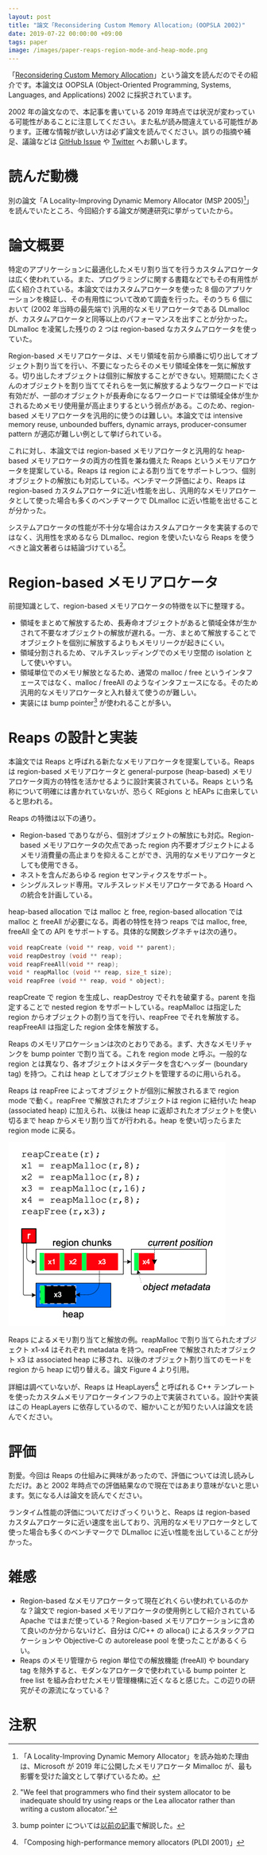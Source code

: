 ```yaml
---
layout: post
title: "論文「Reconsidering Custom Memory Allocation」(OOPSLA 2002)"
date: 2019-07-22 00:00:00 +09:00
tags: paper
image: /images/paper-reaps-region-mode-and-heap-mode.png
---
```


「[Reconsidering Custom Memory Allocation](https://dl.acm.org/citation.cfm?id=582421)」という論文を読んだのでその紹介です。本論文は OOPSLA (Object-Oriented Programming, Systems, Languages, and Applications) 2002 に採択されています。

2002 年の論文なので、本記事を書いている 2019 年時点では状況が変わっている可能性があることに注意してください。また私が読み間違えている可能性があります。正確な情報が欲しい方は必ず論文を読んでください。誤りの指摘や補足、議論などは [GitHub Issue](https://github.com/nhiroki/nhiroki.github.io/issues) や [Twitter](https://twitter.com/nhiroki_) へお願いします。

# 読んだ動機

別の論文「A Locality-Improving Dynamic Memory Allocator (MSP 2005)[^vam]」を読んでいたところ、今回紹介する論文が関連研究に挙がっていたから。

[^vam]: 「A Locality-Improving Dynamic Memory Allocator」を読み始めた理由は、Microsoft が 2019 年に公開したメモリアロケータ Mimalloc が、最も影響を受けた論文として挙げているため。

# 論文概要

特定のアプリケーションに最適化したメモリ割り当てを行うカスタムアロケータは広く使われている。また、プログラミングに関する書籍などでもその有用性が広く紹介されている。本論文ではカスタムアロケータを使った 8 個のアプリケーションを検証し、その有用性について改めて調査を行った。そのうち 6 個において (2002 年当時の最先端で) 汎用的なメモリアロケータである DLmalloc が、カスタムアロケータと同等以上のパフォーマンスを出すことが分かった。DLmalloc を凌駕した残りの 2 つは region-based なカスタムアロケータを使っていた。

Region-based メモリアロケータは、メモリ領域を前から順番に切り出してオブジェクト割り当てを行い、不要になったらそのメモリ領域全体を一気に解放する。切り出したオブジェクトは個別に解放することができない。短期間にたくさんのオブジェクトを割り当ててそれらを一気に解放するようなワークロードでは有効だが、一部のオブジェクトが長寿命になるワークロードでは領域全体が生かされるためメモリ使用量が高止まりするという弱点がある。このため、region-based メモリアロケータを汎用的に使うのは難しい。本論文では intensive memory reuse, unbounded buffers, dynamic arrays, producer-consumer pattern が適応が難しい例として挙げられている。

これに対し、本論文では region-based メモリアロケータと汎用的な heap-based メモリアロケータの両方の性質を兼ね備えた Reaps というメモリアロケータを提案している。Reaps は region による割り当てをサポートしつつ、個別オブジェクトの解放にも対応している。ベンチマーク評価により、Reaps は region-based カスタムアロケータに近い性能を出し、汎用的なメモリアロケータとして使った場合も多くのベンチマークで DLmalloc に近い性能を出せることが分かった。

システムアロケータの性能が不十分な場合はカスタムアロケータを実装するのではなく、汎用性を求めるなら DLmalloc、region を使いたいなら Reaps を使うべきと論文著者らは結論づけている[^conclusion]。

[^conclusion]: "We feel that programmers who find their system allocator to be inadequate should try using reaps or the Lea allocator rather than writing a custom allocator."

# Region-based メモリアロケータ

前提知識として、region-based メモリアロケータの特徴を以下に整理する。

- 領域をまとめて解放するため、長寿命オブジェクトがあると領域全体が生かされて不要なオブジェクトの解放が遅れる。一方、まとめて解放することでオブジェクトを個別に解放するよりもメモリリークが起きにくい。
- 領域分割されるため、マルチスレッディングでのメモリ空間の isolation として使いやすい。
- 領域単位でのメモリ解放となるため、通常の malloc / free というインタフェースではなく、malloc / freeAll のようなインタフェースになる。そのため汎用的なメモリアロケータと入れ替えて使うのが難しい。
- 実装には bump pointer[^bump-pointer] が使われることが多い。

[^bump-pointer]: bump pointer については[以前の記事](/2019/07/08/paper-snmalloc-a-message-passing-allocator)で解説した。

# Reaps の設計と実装

本論文では Reaps と呼ばれる新たなメモリアロケータを提案している。Reaps は region-based メモリアロケータと general-purpose (heap-based) メモリアロケータ両方の特性を活かせるように設計実装されている。Reaps という名称について明確には書かれていないが、恐らく REgions と hEAPs に由来していると思われる。

Reaps の特徴は以下の通り。

- Region-based でありながら、個別オブジェクトの解放にも対応。Region-based メモリアロケータの欠点であった region 内不要オブジェクトによるメモリ消費量の高止まりを抑えることができ、汎用的なメモリアロケータとしても使用できる。
- ネストを含んだあらゆる region セマンティクスをサポート。
- シングルスレッド専用。マルチスレッドメモリアロケータである Hoard への統合を計画している。

heap-based allocation では malloc と free, region-based allocation では malloc と freeAll が必要になる。両者の特性を持つ reaps では malloc, free, freeAll 全ての API をサポートする。具体的な関数シグネチャは次の通り。

```c
void reapCreate (void ** reap, void ** parent);
void reapDestroy (void ** reap);
void reapFreeAll(void ** reap);
void * reapMalloc (void ** reap, size_t size);
void reapFree (void ** reap, void * object);
```

reapCreate で region を生成し、reapDestroy でそれを破棄する。parent を指定することで nested region をサポートしている。reapMalloc は指定した region からオブジェクトの割り当てを行い、reapFree でそれを解放する。reapFreeAll は指定した region 全体を解放する。

Reaps のメモリアロケーションは次のとおりである。まず、大きなメモリチャンクを bump pointer で割り当てる。これを region mode と呼ぶ。一般的な region とは異なり、各オブジェクトはメタデータを含むヘッダー (boundary tag) を持つ。これは heap としてオブジェクトを管理するのに用いられる。

Reaps は reapFree によってオブジェクトが個別に解放されるまで region mode で動く。reapFree で解放されたオブジェクトは region に紐付いた heap (associated heap) に加えられ、以後は heap に返却されたオブジェクトを使い切るまで heap からメモリ割り当てが行われる。heap を使い切ったらまた region mode に戻る。

![Reaps region mode and heap mode](/images/paper-reaps-region-mode-and-heap-mode.png)

<p class='caption'>Reaps によるメモリ割り当てと解放の例。reapMalloc で割り当てられたオブジェクト x1-x4 はそれぞれ metadata を持つ。reapFree で解放されたオブジェクト x3 は associated heap に移され、以後のオブジェクト割り当てのモードを region から heap に切り替える。論文 Figure 4 より引用。</p>

詳細は調べていないが、Reaps は HeapLayers[^heap-layers] と呼ばれる C++ テンプレートを使ったカスタムメモリアロケータインフラの上で実装されている。設計や実装はこの HeapLayers に依存しているので、細かいことが知りたい人は論文を読んでください。

[^heap-layers]: 「Composing high-performance memory allocators (PLDI 2001)」

# 評価

割愛。今回は Reaps の仕組みに興味があったので、評価については流し読みしただけ。あと 2002 年時点での評価結果なので現在ではあまり意味がないと思います。気になる人は論文を読んでください。

ランタイム性能の評価についてだけざっくりいうと、Reaps は region-based カスタムアロケータに近い速度を出しており、汎用的なメモリアロケータとして使った場合も多くのベンチマークで DLmalloc に近い性能を出していることが分かった。

# 雑感

- Region-based なメモリアロケータって現在どれくらい使われているのかな？論文で region-based メモリアロケータの使用例として紹介されている Apache ではまだ使っている？Region-based メモリアロケーションに含めて良いのか分からないけど、自分は C/C++ の alloca() によるスタックアロケーションや Objective-C の autorelease pool を使ったことがあるくらい。
- Reaps のメモリ管理から region 単位での解放機能 (freeAll) や boundary tag を除外すると、モダンなアロケータで使われている bump pointer と free list を組み合わせたメモリ管理機構に近くなると感じた。この辺りの研究がその源流になっている？

# 注釈